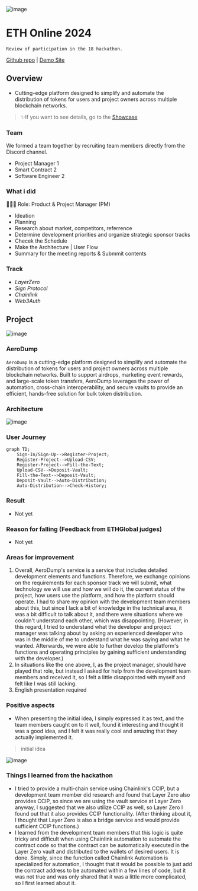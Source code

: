 ![image](https://github.com/user-attachments/assets/60da6a1f-ccf3-48ff-818d-e362ff12b915)

# ETH Online 2024
`Review of participation in the 18 hackathon.`

[Github repo](https://github.com/AeroDump/contracts) | [Demo Site](https://aerodump.vercel.app/)

## Overview
- Cutting-edge platform designed to simplify and automate the distribution of tokens for users and project owners across multiple blockchain networks.

> ✨If you want to see details, go to the [Showcase](https://ethglobal.com/showcase/aerodump-4z48m)

### Team
We formed a team together by recruiting team members directly from the Discord channel.
- Project Manager 1
- Smart Contract 2
- Software Engineer 2

### What i did
👨🏼‍💻 Role: Product & Project Manager (PM)
- Ideation
- Planning
- Research about market, competitors, referrence
- Determine development priorities and organize strategic sponsor tracks
- Checek the Schedule
- Make the Architecture | User Flow
- Summary for the meeting reports & Submmit contents

### Track
- *LayerZero*
- *Sign Protocol*
- *Chainlink*
- *Web3Auth*

## Project
![image](https://github.com/user-attachments/assets/e9305949-4090-4ca0-87b8-1d2b3b73c27c)

### AeroDump

`AeroDump` is a cutting-edge platform designed to simplify and automate the distribution of tokens for users and project owners across multiple blockchain networks. Built to support airdrops, marketing event rewards, and large-scale token transfers, AeroDump leverages the power of automation, cross-chain interoperability, and secure vaults to provide an efficient, hands-free solution for bulk token distribution.

### Architecture

![image](https://github.com/user-attachments/assets/cf062c58-ea84-4724-aa71-c8107afda6ef)

### User Journey
```mermaid
graph TD;
    Sign-In/Sign-Up-->Register-Project;
    Register-Project-->Upload-CSV;
    Register-Project-->Fill-the-Text;
    Upload-CSV-->Deposit-Vault;
    Fill-the-Text-->Deposit-Vault;
    Deposit-Vault-->Auto-Distribution;
    Auto-Distribution-->Check-History;
```

### Result
- Not yet

### Reason for falling (Feedback from ETHGlobal judges)
- Not yet

### Areas for improvement
1) Overall, AeroDump's service is a service that includes detailed development elements and functions. Therefore, we exchange opinions on the requirements for each sponsor track we will submit, what technology we will use and how we will do it, the current status of the project, how users use the platform, and how the platform should operate. I had to share my opinion with the development team members about this, but since I lack a bit of knowledge in the technical area, it was a bit difficult to talk about it, and there were situations where we couldn't understand each other, which was disappointing. (However, in this regard, I tried to understand what the developer and project manager was talking about by asking an experienced developer who was in the middle of me to understand what he was saying and what he wanted. Afterwards, we were able to further develop the platform's functions and operating principles by gaining sufficient understanding with the developer.)
2) In situations like the one above, I, as the project manager, should have played that role, but instead I asked for help from the development team members and received it, so I felt a little disappointed with myself and felt like I was still lacking.
3) English presentation required

### Positive aspects
- When presenting the initial idea, I simply expressed it as text, and the team members caught on to it well, found it interesting and thought it was a good idea, and I felt it was really cool and amazing that they actually implemented it.
> initial idea

![image](https://github.com/user-attachments/assets/9c318a59-20cf-44f9-8078-25b754aaaea9)


### Things I learned from the hackathon
- I tried to provide a multi-chain service using Chainlink's CCIP, but a development team member did research and found that Layer Zero also provides CCIP, so since we are using the vault service at Layer Zero anyway, I suggested that we also utilize CCIP as well, so Layer Zero I found out that it also provides CCIP functionality. (After thinking about it, I thought that Layer Zero is also a bridge service and would provide sufficient CCIP functions.)
- I learned from the development team members that this logic is quite tricky and difficult when using Chainlink automation to automate the contract code so that the contract can be automatically executed in the Layer Zero vault and distributed to the wallets of desired users. It is done. Simply, since the function called Chainlink Automation is specialized for automation, I thought that it would be possible to just add the contract address to be automated within a few lines of code, but it was not true and was only shared that it was a little more complicated, so I first learned about it.
